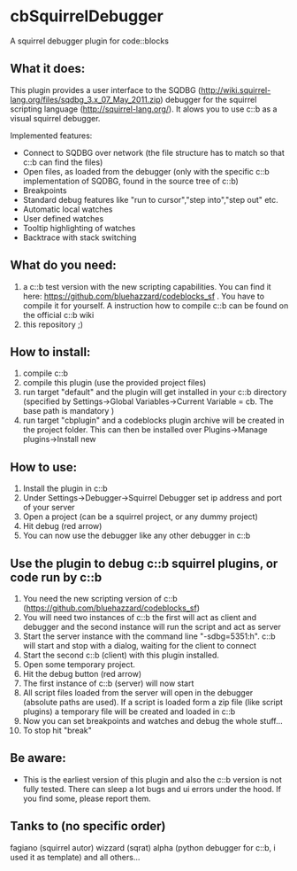 # cbSquirrelDebugger
A squirrel debugger plugin for code::blocks

## What it does:
This plugin provides a user interface to the SQDBG (http://wiki.squirrel-lang.org/files/sqdbg_3.x_07_May_2011.zip) debugger for the squirrel scripting language (http://squirrel-lang.org/). It alows you to use c::b as a visual squirrel debugger.

Implemented features:
* Connect to SQDBG over network (the file structure has to match so that c::b can find the files)
* Open files, as loaded from the debugger (only with the specific c::b implementation of SQDBG, found in the source tree of c::b)
* Breakpoints
* Standard debug features like "run to cursor","step into","step out" etc.
* Automatic local watches
* User defined watches
* Tooltip highlighting of watches
* Backtrace with stack switching

## What do you need:
1. a c::b test version with the new scripting capabilities. You can find it here: https://github.com/bluehazzard/codeblocks_sf . You have to compile it for yourself. A instruction how to compile c::b can be found on the official c::b wiki
2. this repository ;)

## How to install:
1. compile c::b
2. compile this plugin (use the provided project files)
3. run target "default" and the plugin will get installed in your c::b directory (specified by Settings->Global Variables->Current Variable = cb. The base path is mandatory )
4. run target "cbplugin" and a codeblocks plugin archive will be created in the project folder. This can then be installed over Plugins->Manage plugins->Install new


## How to use:
1. Install the plugin in c::b
2. Under Settings->Debugger->Squirrel Debugger set ip address and port of your server
3. Open a project (can be a squirrel project, or any dummy project)
4. Hit debug (red arrow)
5. You can now use the debugger like any other debugger in c::b

## Use the plugin to debug c::b squirrel plugins, or code run by c::b
1. You need the new scripting version of c::b (https://github.com/bluehazzard/codeblocks_sf)
2. You will need two instances of c::b the first will act as client and debugger and the second instance will run the script and act as server
3. Start the server instance with the command line "-sdbg=5351:h". c::b will start and stop with a dialog, waiting for the client to connect
4. Start the second c::b (client) with this plugin installed.
5. Open some temporary project.
6. Hit the debug button (red arrow)
7. The first instance of c::b (server) will now start
8. All script files loaded from the server will open in the debugger (absolute paths are used). If a script is loaded form a zip file (like script plugins) a temporary file will be created and loaded in c::b
9. Now you can set breakpoints and watches and debug the whole stuff...
10. To stop hit "break"


## Be aware:
* This is the earliest version of this plugin and also the c::b version is not fully tested. There can sleep a lot bugs and ui errors under the hood. If you find some, please report them.

## Tanks to (no specific order)
fagiano (squirrel autor)
wizzard (sqrat)
alpha   (python debugger for c::b, i used it as template)
and all others...

